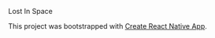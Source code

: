 Lost In Space

This project was bootstrapped with [Create React Native App](https://github.com/react-community/create-react-native-app).
